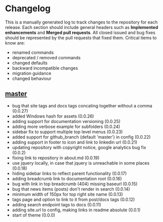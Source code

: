 # Changelog

This is a manually generated log to track changes to the repository for each release. 
Each section should include general headers such as **Implemented enhancements** 
and **Merged pull requests**. All closed issued and bug fixes should be 
represented by the pull requests that fixed them.
Critical items to know are:

 - renamed commands
 - deprecated / removed commands
 - changed defaults
 - backward incompatible changes
 - migration guidance
 - changed behaviour

## [master](https://github.com/Evilazaro/BicepResources/tree/master)
 - bug that site tags and docs tags concating together without a comma (0.0.27)
 - added Windows hash for assets (0.0.26)
 - adding support for documentation versioning (0.0.25)
 - adding more verbose example for subfolders (0.0.24)
 - sidebar fix to support multiple top level menus (0.0.23)
 - added support for github_branch (default 'master') in config (0.0.22)
 - adding support in footer to icon and link to linkedin url (0.0.21)
 - updating repository with copyright notice, google analytics bug fix (0.0.2)
 - fixing link to repository in about.md (0.0.19)
 - use jquery locally, in case that jquery is unreachable in some places (0.0.18)
 - hiding sidebar links to reflect parent functionality (0.0.17)
 - adding breadcrumb link to documentation root (0.0.16)
 - bug with link in top breadcrumb (404) missing baseurl (0.0.15)
 - bug that news items (posts) don't render in search (0.0.14)
 - minimum width of 150px for top right site name (0.0.13)
 - tags page and option to link to it from post/docs tags (0.0.12)
 - adding search endpoint tags to docs (0.0.11)
 - adding site.url to config, making links in readme absolute (0.0.1)
 - start of theme  (0.0.0)
